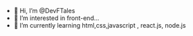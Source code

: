 - 👋 Hi, I’m @DevFTales
- 👀 I’m interested in front-end...
- 🌱 I’m currently learning html,css,javascript , react.js, node.js


<!---
DevFTales/DevFTales is a ✨ special ✨ repository because its `README.md` (this file) appears on your GitHub profile.
You can click the Preview link to take a look at your changes.
--->

